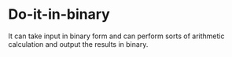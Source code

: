 # Do-it-in-binary
It can take input in binary form and can perform sorts of arithmetic calculation and output the results in binary.
